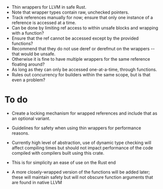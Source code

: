 - Thin wrappers for LLVM in safe Rust.
- Note that wrapper types contain raw, unchecked pointers.
- Track references manually for now; ensure that only one instance of a reference is accessed at a time.
- Can be done by limiting ref access to within unsafe blocks and wrapping with a function?
- Ensure that the ref cannot be accessed except by the provided functions?
- Recommend that they do not use deref or derefmut on the wrappers -- that would be unsafe.
- Otherwise it is fine to have multiple wrappers for the same reference floating around?
- As long as they can only be accessed one-at-a-time, through functions.
- Rules out concurrency for builders within the same scope, but is that even a problem?

# To do

- Create a locking mechanism for wrapped references and include that as an optional variant.
- Guidelines for safety when using thin wrappers for performance reasons.



- Currently high level of abstraction, use of dynamic type checking will affect compiling times
but should not impact performance of the code compiled with compilers built using this crate.
- This is for simplicity an ease of use on the Rust end
- A more closely-wrapped version of the functions will be added later; these will maintain safety but will not
obscure function arguments that are found in native LLVM





